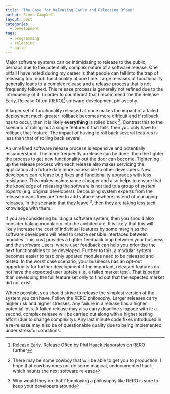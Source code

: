 ```yaml
---
title: 'The Case for Releasing Early and Releasing Often'
author: Simon Campbell
layout: post
categories:
  - Development
tags:
  - programming
  - releasing
  - agile
---
```

Major software systems can be intimidating to release to the public, perhaps due to the potentially complex nature of a software release. One pitfall I have noted during my career is that people can fall into the trap of releasing too much functionality at one time. Large releases of functionality generally leads to a complex release and a release process that is not frequently followed. This release process is generally not refined due to the infrequency of it. In order to counteract that I recommend the the Release Early, Release Often (RERO)[^1] software development philosophy.

A larger set of functionality released at once makes the impact of a failed deployment much greater: rollback becomes more difficult and if rollback has to occur, then it is likely **everything** is rolled back [^2]. Contrast this to the scenario of rolling out a single feature: if that fails, then you only have to rollback that feature. The impact of having to roll back several features is less than that of rolling back several.

An unrefined software release process is expensive and potentially misunderstood. The more frequently a release can be done, then the tighter the process to get new functionality out the door can become. Tightening up the release process with each release also makes servicing the application at a future date more accessible to other developers. New developers can release bug fixes and functionality upgrades with less resistance. This makes maintenance cheaper and also helps to ensure that the knowledge of releasing the software is not tied to a group of *system experts* (e.g. original developers). Decoupling system experts from the release means they are free to add value elsewhere instead of managing releases. In the scenario that they leave [^3], then they are taking less tacit knowledge with them.

If you are considering building a software system, then you should also consider baking modularity into the architecture. It is likely that this will likely increase the cost of individual features by some margin as the software developers will need to create sensible interfaces between modules. This cost provides a tighter feedback loop between your business and the software users, where user feedback can help you prioritise the next functionalities to be developed. Further to this, a modular system becomes easier to test: only updated modules need to be released and tested. In the worst case scenario, your businesss has an opt-out opportunity for further development if the important, released features do not have the expected user uptake (i.e. a failed market test). That is better than developing the full feature set only to find out that the expected market did not exist. 

Where possible, you should strive to release the simplest version of the system you can have. Follow the RERO philosophy. Larger releases carry higher risk and higher stresses. Any failure in a release has a higher potential loss.  A failed release may also carry deadline slippage with it: a second, complex release will be carried out along with a higher testing effort (due to change complexity). Any last minute code fixes introduced in a re-release may also be of questionable quality due to being implemented under stressful conditions.

[^1]: [Release Early, Release Often](http://haacked.com/archive/2011/04/20/release-early-and-often.aspx/) by Phil Haack elaborates on RERO further
[^2]: There may be some cowboy that will be able to get you to production. I hope that cowboy does not do some magical, undocumented hack which haunts the next software release
[^3]: Why would they do that!? Employing a philosophy like RERO is sure to keep your developers around